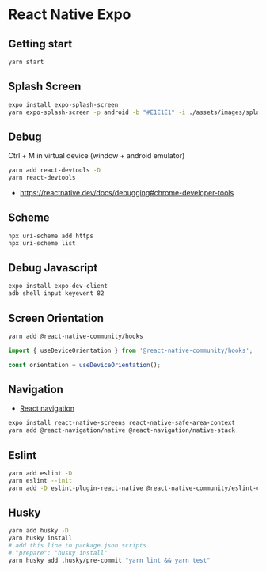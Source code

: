 # React Native Expo

## Getting start

```bash
yarn start
```

## Splash Screen

```bash
expo install expo-splash-screen
yarn expo-splash-screen -p android -b "#E1E1E1" -i ./assets/images/splash.png -r cover
```

## Debug

Ctrl + M in virtual device (window + android emulator)

```bash
yarn add react-devtools -D
yarn react-devtools
```

- https://reactnative.dev/docs/debugging#chrome-developer-tools

## Scheme

```bash
npx uri-scheme add https
npx uri-scheme list
```

## Debug Javascript

```bash
expo install expo-dev-client
adb shell input keyevent 82
```

## Screen Orientation

```bash
yarn add @react-native-community/hooks
```

```js
import { useDeviceOrientation } from '@react-native-community/hooks';

const orientation = useDeviceOrientation();
```

## Navigation

- [React navigation](https://reactnavigation.org/docs/getting-started)

```bash
expo install react-native-screens react-native-safe-area-context
yarn add @react-navigation/native @react-navigation/native-stack
```

## Eslint

```bash
yarn add eslint -D
yarn eslint --init
yarn add -D eslint-plugin-react-native @react-native-community/eslint-config @react-native-community @babel/eslint-parser prettier
```

## Husky

```bash
yarn add husky -D
yarn husky install
# add this line to package.json scripts
# "prepare": "husky install"
yarn husky add .husky/pre-commit "yarn lint && yarn test"
```
